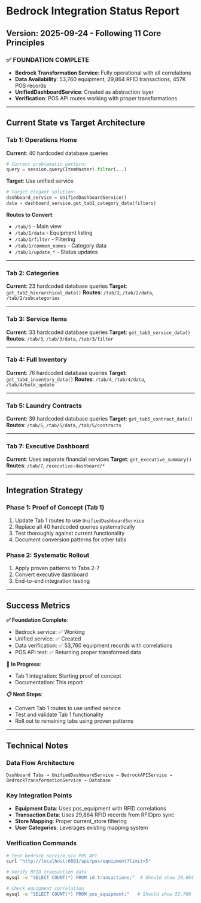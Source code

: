 # Bedrock Integration Status Report
## Version: 2025-09-24 - Following 11 Core Principles

### **✅ FOUNDATION COMPLETE**
- **Bedrock Transformation Service**: Fully operational with all correlations
- **Data Availability**: 53,760 equipment, 29,864 RFID transactions, 457K POS records
- **UnifiedDashboardService**: Created as abstraction layer
- **Verification**: POS API routes working with proper transformations

---

## **Current State vs Target Architecture**

### **Tab 1: Operations Home**
**Current**: 40 hardcoded database queries
```python
# Current problematic pattern:
query = session.query(ItemMaster).filter(...)
```

**Target**: Use unified service
```python
# Target elegant solution:
dashboard_service = UnifiedDashboardService()
data = dashboard_service.get_tab1_category_data(filters)
```

**Routes to Convert**:
- `/tab/1` - Main view
- `/tab/1/data` - Equipment listing
- `/tab/1/filter` - Filtering
- `/tab/1/common_names` - Category data
- `/tab/1/update_*` - Status updates

---

### **Tab 2: Categories**
**Current**: 23 hardcoded database queries
**Target**: `get_tab2_hierarchical_data()`
**Routes**: `/tab/2`, `/tab/2/data`, `/tab/2/subcategories`

---

### **Tab 3: Service Items**
**Current**: 33 hardcoded database queries
**Target**: `get_tab3_service_data()`
**Routes**: `/tab/3`, `/tab/3/data`, `/tab/3/filter`

---

### **Tab 4: Full Inventory**
**Current**: 76 hardcoded database queries
**Target**: `get_tab4_inventory_data()`
**Routes**: `/tab/4`, `/tab/4/data`, `/tab/4/bulk_update`

---

### **Tab 5: Laundry Contracts**
**Current**: 39 hardcoded database queries
**Target**: `get_tab5_contract_data()`
**Routes**: `/tab/5`, `/tab/5/data`, `/tab/5/contracts`

---

### **Tab 7: Executive Dashboard**
**Current**: Uses separate financial services
**Target**: `get_executive_summary()`
**Routes**: `/tab/7`, `/executive-dashboard/*`

---

## **Integration Strategy**

### **Phase 1: Proof of Concept (Tab 1)**
1. Update Tab 1 routes to use `UnifiedDashboardService`
2. Replace all 40 hardcoded queries systematically
3. Test thoroughly against current functionality
4. Document conversion patterns for other tabs

### **Phase 2: Systematic Rollout**
1. Apply proven patterns to Tabs 2-7
2. Convert executive dashboard
3. End-to-end integration testing

---

## **Success Metrics**

**✅ Foundation Complete**:
- Bedrock service: ✅ Working
- Unified service: ✅ Created
- Data verification: ✅ 53,760 equipment records with correlations
- POS API test: ✅ Returning proper transformed data

**🔄 In Progress**:
- Tab 1 integration: Starting proof of concept
- Documentation: This report

**📋 Next Steps**:
- Convert Tab 1 routes to use unified service
- Test and validate Tab 1 functionality
- Roll out to remaining tabs using proven patterns

---

## **Technical Notes**

### **Data Flow Architecture**
```
Dashboard Tabs → UnifiedDashboardService → BedrockAPIService → BedrockTransformationService → Database
```

### **Key Integration Points**
- **Equipment Data**: Uses pos_equipment with RFID correlations
- **Transaction Data**: Uses 29,864 RFID records from RFIDpro sync
- **Store Mapping**: Proper current_store filtering
- **User Categories**: Leverages existing mapping system

### **Verification Commands**
```bash
# Test bedrock service via POS API
curl "http://localhost:6801/api/pos/equipment?limit=5"

# Verify RFID transaction data
mysql -e "SELECT COUNT(*) FROM id_transactions;"  # Should show 29,864

# Check equipment correlation
mysql -e "SELECT COUNT(*) FROM pos_equipment;"   # Should show 53,760
```